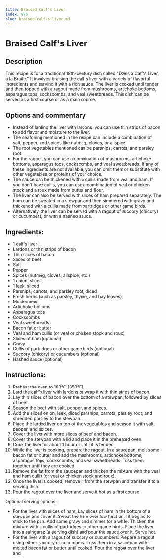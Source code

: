 ```yaml
---
title: Braised Calf's Liver
index: 976
slug: braised-calf-s-liver.md
---
```


# Braised Calf's Liver

## Description
This recipe is for a traditional 18th-century dish called "Dzels a Calf's Liver, a la Braife." It involves braising the calf's liver with a variety of flavorful ingredients and serving it with a rich sauce. The liver is cooked until tender and then topped with a ragout made from mushrooms, artichoke bottoms, asparagus tops, cockscombs, and veal sweetbreads. This dish can be served as a first course or as a main course.

## Options and commentary
- Instead of larding the liver with lardons, you can use thin strips of bacon to add flavor and moisture to the liver.
- The seafoning mentioned in the recipe can include a combination of salt, pepper, and spices like nutmeg, cloves, or allspice.
- The root vegetables mentioned can be parsnips, carrots, and parsley root.
- For the ragout, you can use a combination of mushrooms, artichoke bottoms, asparagus tops, cockscombs, and veal sweetbreads. If any of these ingredients are not available, you can omit them or substitute with other vegetables or proteins of your choice.
- The sauce can be thickened with a cullis made from veal and ham. If you don't have cullis, you can use a combination of veal or chicken stock and a roux made from butter and flour.
- The liver can also be served with slices of ham prepared separately. The ham can be sweated in a stewpan and then simmered with gravy and thickened with a cullis made from partridges or other game birds.
- Alternatively, the liver can be served with a ragout of succory (chicory) or cucumbers, or with a hashed sauce.

## Ingredients:
- 1 calf's liver
- Lardons or thin strips of bacon
- Thin slices of bacon
- Slices of beef
- Salt
- Pepper
- Spices (nutmeg, cloves, allspice, etc.)
- 1 onion, sliced
- 1 leek, sliced
- Parsnips, carrots, and parsley root, diced
- Fresh herbs (such as parsley, thyme, and bay leaves)
- Mushrooms
- Artichoke bottoms
- Asparagus tops
- Cockscombs
- Veal sweetbreads
- Bacon fat or butter
- Veal and ham cullis (or veal or chicken stock and roux)
- Slices of ham (optional)
- Gravy
- Cullis of partridges or other game birds (optional)
- Succory (chicory) or cucumbers (optional)
- Hashed sauce (optional)

## Instructions:
1. Preheat the oven to 180°C (350°F).
2. Lard the calf's liver with lardons or wrap it with thin strips of bacon.
3. Lay thin slices of bacon over the bottom of a stewpan, followed by slices of beef.
4. Season the beef with salt, pepper, and spices.
5. Add the sliced onion, leek, diced parsnips, carrots, parsley root, and shredded parsley to the stewpan.
6. Place the larded liver on top of the vegetables and season it with salt, pepper, and spices.
7. Cover the liver with more slices of beef and bacon.
8. Cover the stewpan with a lid and place it in the preheated oven.
9. Cook the liver for about 1 hour or until it is tender.
10. While the liver is cooking, prepare the ragout. In a saucepan, melt some bacon fat or butter and add the mushrooms, artichoke bottoms, asparagus tops, cockscombs, and veal sweetbreads. Toss them together until they are cooked.
11. Remove the fat from the saucepan and thicken the mixture with the veal and ham cullis (or veal or chicken stock and roux).
12. Once the liver is cooked, remove it from the stewpan and transfer it to a serving dish.
13. Pour the ragout over the liver and serve it hot as a first course.

Optional serving options:
- For the liver with slices of ham: Lay slices of ham in the bottom of a stewpan and cover it. Sweat the ham over low heat until it begins to stick to the pan. Add some gravy and simmer for a while. Thicken the mixture with a cullis of partridges or other game birds. Place the liver into a saingaraz (a serving dish) and pour the sauce over it. Serve hot.
- For the liver with a ragout of succory or cucumbers: Prepare a ragout using either succory or cucumbers. Toss them in a saucepan with melted bacon fat or butter until cooked. Pour the ragout over the liver and